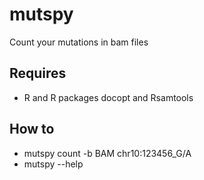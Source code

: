 # mutspy
Count your mutations in bam files

## Requires
- R and R packages docopt and Rsamtools

## How to
- mutspy count -b BAM chr10:123456_G/A
- mutspy --help


